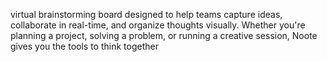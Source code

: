 virtual brainstorming board designed to help teams capture ideas, collaborate in real-time, and organize thoughts visually. Whether you're planning a project, solving a problem, or running a creative session, Noote gives you the tools to think together